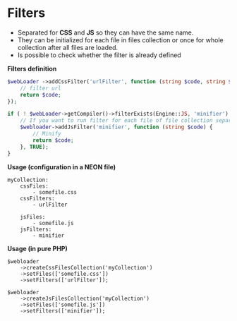 # Filters
- Separated for **CSS** and **JS** so they can have the same name.
- They can be initialized for each file in files collection or once for whole collection after all files are loaded.
- Is possible to check whether the filter is already defined

**Filters definition**
````php
$webLoader ->addCssFilter('urlFilter', function (string $code, string $filePath) {
    // filter url
    return $code;
});

if ( ! $webLoader->getCompiler()->filterExists(Engine::JS, 'minifier') {
    // If you want to run filter for each file of file collection separatelly, set third parameter to TRUE
    $webloader->addJsFilter('minifier', function (string $code) {
        // Minify
        return $code;
    }, TRUE);
}
````

**Usage (configuration in a NEON file)**
````
myCollection:
    cssFiles:
        - somefile.css
    cssFilters:
        - urlFilter

    jsFiles:
        - somefile.js
    jsFilters:
        - minifier
````

**Usage (in pure PHP)**
````
$webloader
    ->createCssFilesCollection('myCollection')
    ->setFiles(['somefile.css'])
    ->setFilters(['urlFilter']);

$webloader
    ->createJsFilesCollection('myCollection')
    ->setFiles(['somefile.js'])
    ->setFilters(['minifier']);
````
